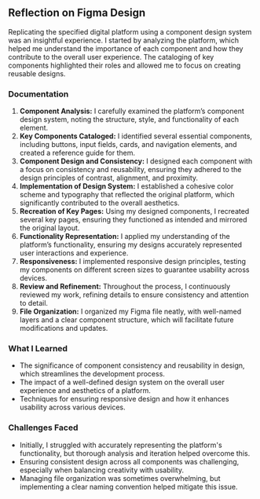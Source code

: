 ## Reflection on Figma Design

Replicating the specified digital platform using a component design system was an insightful experience. I started by analyzing the platform, which helped me understand the importance of each component and how they contribute to the overall user experience. The cataloging of key components highlighted their roles and allowed me to focus on creating reusable designs. 

### Documentation
1. **Component Analysis:** I carefully examined the platform’s component design system, noting the structure, style, and functionality of each element. 
2. **Key Components Cataloged:** I identified several essential components, including buttons, input fields, cards, and navigation elements, and created a reference guide for them.
3. **Component Design and Consistency:** I designed each component with a focus on consistency and reusability, ensuring they adhered to the design principles of contrast, alignment, and proximity.
4. **Implementation of Design System:** I established a cohesive color scheme and typography that reflected the original platform, which significantly contributed to the overall aesthetics.
5. **Recreation of Key Pages:** Using my designed components, I recreated several key pages, ensuring they functioned as intended and mirrored the original layout.
6. **Functionality Representation:** I applied my understanding of the platform’s functionality, ensuring my designs accurately represented user interactions and experience.
7. **Responsiveness:** I implemented responsive design principles, testing my components on different screen sizes to guarantee usability across devices.
8. **Review and Refinement:** Throughout the process, I continuously reviewed my work, refining details to ensure consistency and attention to detail.
9. **File Organization:** I organized my Figma file neatly, with well-named layers and a clear component structure, which will facilitate future modifications and updates.

### What I Learned
- The significance of component consistency and reusability in design, which streamlines the development process.
- The impact of a well-defined design system on the overall user experience and aesthetics of a platform.
- Techniques for ensuring responsive design and how it enhances usability across various devices.

### Challenges Faced
- Initially, I struggled with accurately representing the platform's functionality, but thorough analysis and iteration helped overcome this.
- Ensuring consistent design across all components was challenging, especially when balancing creativity with usability.
- Managing file organization was sometimes overwhelming, but implementing a clear naming convention helped mitigate this issue.